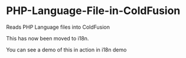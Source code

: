 # PHP-Language-File-in-ColdFusion
Reads PHP Language files into ColdFusion


This has now been moved to i18n.

You can see a demo of this in action in i18n demo


